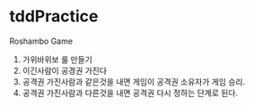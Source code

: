 # tddPractice
Roshambo Game

1. 가위바위보 룰 만들기
2. 이긴사람이 공경권 가진다
3. 공격권 가진사람과 같은것을 내면 게임이 공격권 소유자가 게임 승리.
4. 공격권 가진사람과 다른것을 내면 공격권 다시 정하는 단계로 된다.

